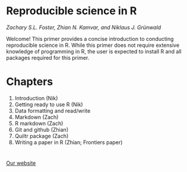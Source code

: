 # Reproducible science in R

*Zachary S.L. Foster, Zhian N. Kamvar, and  Niklaus J. Gr&uuml;nwald*

Welcome! This primer provides a concise introduction to conducting reproducible science in R. While this primer does not require extensive knowledge of programming in R, the user is expected to install R and all packages required for this primer.

# Chapters

1. Introduction (Nik)
1. Getting ready to use R (Nik)
1. Data formatting and read/write
1. Markdown (Zach)
1. R markdown (Zach)
1. Git and github (Zhian)
1. Quiltr package (Zach)
1. Writing a paper in R (Zhian; Frontiers paper)


# 

[Our website](http://grunwaldlab.github.io/Reproducible-science-in-R/)